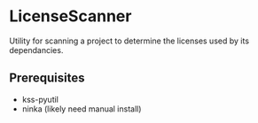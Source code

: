 # LicenseScanner
Utility for scanning a project to determine the licenses used by its dependancies.

## Prerequisites

* kss-pyutil
* ninka (likely need manual install)
